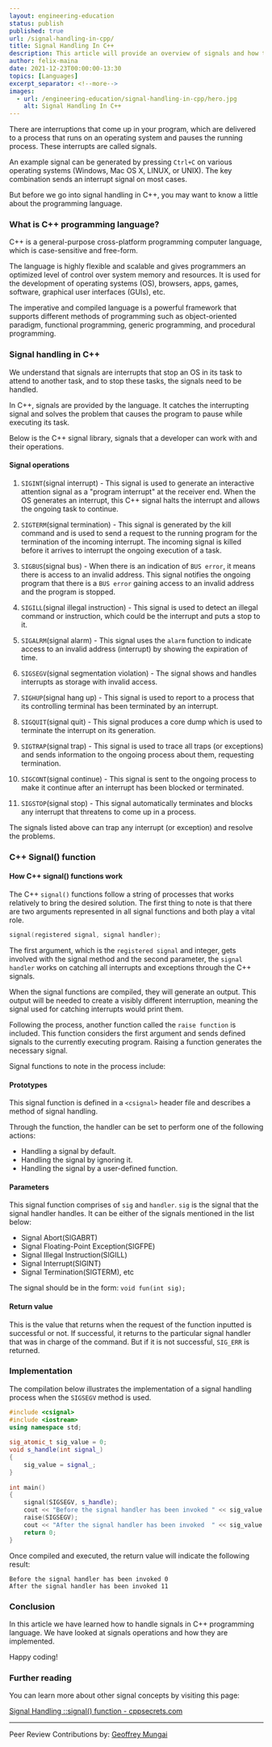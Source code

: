 ```yaml
---
layout: engineering-education
status: publish
published: true
url: /signal-handling-in-cpp/
title: Signal Handling In C++
description: This article will provide an overview of signals and how they can be handled in C++.
author: felix-maina
date: 2021-12-23T00:00:00-13:30
topics: [Languages]
excerpt_separator: <!--more-->
images:
  - url: /engineering-education/signal-handling-in-cpp/hero.jpg
    alt: Signal Handling In C++
---
```

There are interruptions that come up in your program, which are delivered to a process that runs on an operating system and pauses the running process. These interrupts are called signals.
<!--more-->
An example signal can be generated by pressing `Ctrl+C` on various operating systems (Windows, Mac OS X, LINUX, or UNIX). The key combination sends an interrupt signal on most cases.

But before we go into signal handling in C++, you may want to know a little about the programming language.

### What is C++ programming language?
C++ is a general-purpose cross-platform programming computer language, which is case-sensitive and free-form.

The language is highly flexible and scalable and gives programmers an optimized level of control over system memory and resources. It is used for the development of operating systems (OS), browsers, apps, games, software, graphical user interfaces (GUIs), etc.

The imperative and compiled language is a powerful framework that supports different methods of programming such as object-oriented paradigm, functional programming, generic programming, and procedural programming.

### Signal handling in C++
We understand that signals are interrupts that stop an OS in its task to attend to another task, and to stop these tasks, the signals need to be handled.

In C++, signals are provided by the language. It catches the interrupting signal and solves the problem that causes the program to pause while executing its task.

Below is the C++ signal library, signals that a developer can work with and their operations.

#### Signal operations
1. `SIGINT`(signal interrupt) - This signal is used to generate an interactive attention signal as a "program interrupt" at the receiver end. When the OS generates an interrupt, this C++ signal halts the interrupt and allows the ongoing task to continue.

2. `SIGTERM`(signal termination) - This signal is generated by the kill command and is used to send a request to the running program for the termination of the incoming interrupt. The incoming signal is killed before it arrives to interrupt the ongoing execution of a task.

3. `SIGBUS`(signal bus) - When there is an indication of `BUS error`, it means there is access to an invalid address. This signal notifies the ongoing program that there is a `BUS error` gaining access to an invalid address and the program is stopped.

4. `SIGILL`(signal illegal instruction) - This signal is used to detect an illegal command or instruction, which could be the interrupt and puts a stop to it.

5. `SIGALRM`(signal alarm) - This signal uses the `alarm` function to indicate access to an invalid address (interrupt) by showing the expiration of time.

6. `SIGSEGV`(signal segmentation violation) - The signal shows and handles interrupts as storage with invalid access.

7.	`SIGHUP`(signal hang up) - This signal is used to report to a process that its controlling terminal has been terminated by an interrupt. 

8.	`SIGQUIT`(signal quit) - This signal produces a core dump which is used to terminate the interrupt on its generation.

9.	`SIGTRAP`(signal trap) - This signal is used to trace all traps (or exceptions) and sends information to the ongoing process about them, requesting termination. 

10.	`SIGCONT`(signal continue) - This signal is sent to the ongoing process to make it continue after an interrupt has been blocked or terminated. 

11.	`SIGSTOP`(signal stop) - This signal automatically terminates and blocks any interrupt that threatens to come up in a process.

The signals listed above can trap any interrupt (or exception) and resolve the problems.

### C++ Signal() function
#### How C++ signal() functions work
The C++ `signal()` functions follow a string of processes that works relatively to bring the desired solution. The first thing to note is that there are two arguments represented in all signal functions and both play a vital role.

```c++
signal(registered signal, signal handler);
```

The first argument, which is the `registered signal` and integer, gets involved with the signal method and the second parameter, the `signal handler` works on catching all interrupts and exceptions through the C++ signals.

When the signal functions are compiled, they will generate an output. This output will be needed to create a visibly different interruption, meaning the signal used for catching interrupts would print them.

Following the process, another function called the `raise function` is included. This function considers the first argument and sends defined signals to the currently executing program. Raising a function generates the necessary signal.

Signal functions to note in the process include:

#### Prototypes
This signal function is defined in a `<csignal>` header file and describes a method of signal handling. 

Through the function, the handler can be set to perform one of the following actions:

 - Handling a signal by default.
 - Handling the signal by ignoring it.
 - Handling the signal by a user-defined function.

#### Parameters
This signal function comprises of `sig` and `handler`. `sig` is the signal that the signal handler handles. It can be either of the signals mentioned in the list below:

 - Signal Abort(SIGABRT)
 - Signal Floating-Point Exception(SIGFPE)
 - Signal Illegal Instruction(SIGILL)
 - Signal Interrupt(SIGINT)
 - Signal Termination(SIGTERM), etc

The signal should be in the form: `void fun(int sig);`

#### Return value
This is the value that returns when the request of the function inputted is successful or not. If successful, it returns to the particular signal handler that was in charge of the command. But if it is not successful, `SIG_ERR` is returned.

### Implementation
The compilation below illustrates the implementation of a signal handling process when the `SIGSEGV` method is used.

```c++
#include <csignal>   
#include <iostream>   
using namespace std;   
    
sig_atomic_t sig_value = 0;   
void s_handle(int signal_)   
{   
    sig_value = signal_;   
}   
    
int main()   
{   
    signal(SIGSEGV, s_handle);   
    cout << "Before the signal handler has been invoked " << sig_value << endl;   
    raise(SIGSEGV);   
    cout << "After the signal handler has been invoked  " << sig_value << endl;   
    return 0;
}
```

Once compiled and executed, the return value will indicate the following result:

```
Before the signal handler has been invoked 0
After the signal handler has been invoked 11
```

### Conclusion
In this article we have learned how to handle signals in C++ programming language. We have looked at signals operations and how they are implemented.

Happy coding!

### Further reading
You can learn more about other signal concepts by visiting this page:

[Signal Handling ::signal() function - cppsecrets.com](https://cppsecrets.com/users/6415115117114971071151049710997110100104971105349484864103109971051084699111109/C00-Signal-Handling-signal-function.php)

---
Peer Review Contributions by: [Geoffrey Mungai](/engineering-education/authors/geoffrey-mungai/)
